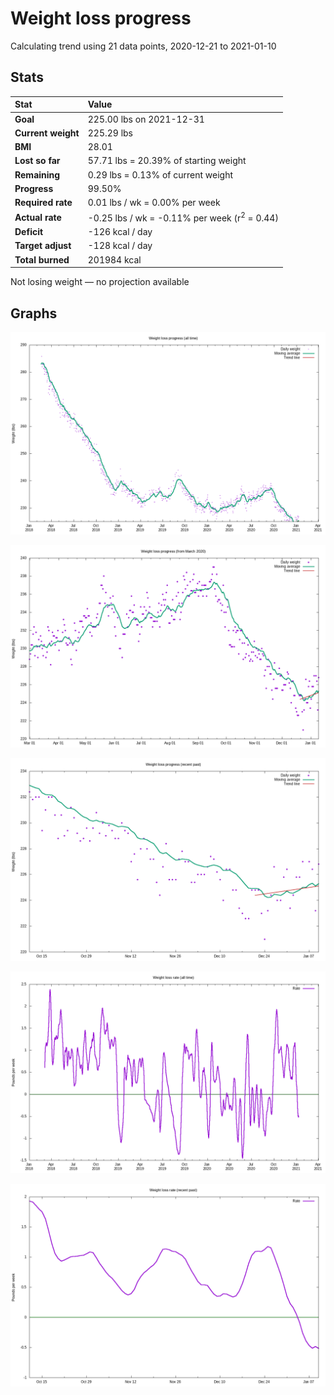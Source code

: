 # Weight loss progress

Calculating trend using 21 data points, 2020-12-21 to 2021-01-10

## Stats

Stat|Value
:-|:-
**Goal**|225.00 lbs on 2021-12-31
**Current weight**|225.29 lbs
**BMI**|28.01
**Lost so far**|57.71 lbs = 20.39% of starting weight
**Remaining**|0.29 lbs =  0.13% of current  weight
**Progress**|99.50%
**Required rate**|0.01 lbs / wk = 0.00% per week
**Actual rate**|-0.25 lbs / wk = -0.11% per week  (r<sup>2</sup> = 0.44)
**Deficit**|-126 kcal / day
**Target adjust**|-128 kcal / day
**Total burned**|201984 kcal

Not losing weight &mdash; no projection available

## Graphs

![](weight-graph-alltime.png)

![](weight-graph-covid.png)

![](weight-graph-recent.png)

![](rate-graph-alltime.png)

![](rate-graph-recent.png)
